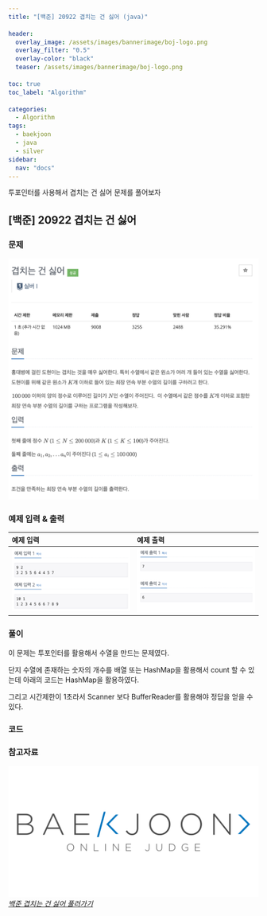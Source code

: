 ```yaml
---
title: "[백준] 20922 겹치는 건 싫어 (java)"

header:
  overlay_image: /assets/images/bannerimage/boj-logo.png
  overlay_filter: "0.5"
  overlay-color: "black"
  teaser: /assets/images/bannerimage/boj-logo.png

toc: true
toc_label: "Algorithm"

categories:
  - Algorithm
tags:
  - baekjoon
  - java
  - silver
sidebar:
  nav: "docs"
---
```


투포인터를 사용해서 겹치는 건 싫어 문제를 풀어보자

## [백준] 20922 겹치는 건 싫어

### 문제

![문제](../../assets/images/algorithm/baekjoon/silver/BOJ20922/problem.png)

### 예제 입력 & 출력

| 예제 입력                                                                      | 예제 출력                                                                       |
| :----------------------------------------------------------------------------- | :------------------------------------------------------------------------------ |
| ![예제 입력](../../assets/images/algorithm/baekjoon/silver/BOJ20922/input.png) | ![예제 출력](../../assets/images/algorithm/baekjoon/silver/BOJ20922/output.png) |

### 풀이

이 문제는 투포인터를 활용해서 수열을 만드는 문제였다.

단지 수열에 존재하는 숫자의 개수를 배열 또는 HashMap을 활용해서 count 할 수 있는데 아래의 코드는 HashMap을 활용하였다.

그리고 시간제한이 1초라서 Scanner 보다 BufferReader를 활용해야 정답을 얻을 수 있다.

### 코드

<script src="https://emgithub.com/embed-v2.js?target=https%3A%2F%2Fgithub.com%2Fkoreaygj%2FAlgorithm_study%2Fblob%2Fmain%2FJava%2Fbaekjoon%2Fsilver%2FBOJ20922%2FMain.java&style=androidstudio&type=code&showBorder=on&showLineNumbers=on&showFileMeta=on&showFullPath=on&showCopy=on"></script>

### 참고자료

[![백준 문제 링크](/assets/images/bannerimage/boj-logo.png)_백준 겹치는 건 싫어 풀러가기_](https://www.acmicpc.net/problem/20922)
